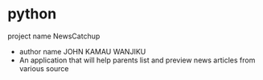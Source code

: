 # python
 project name NewsCatchup
 - author name JOHN KAMAU WANJIKU
 - An application that will help parents list and preview news articles from various source
